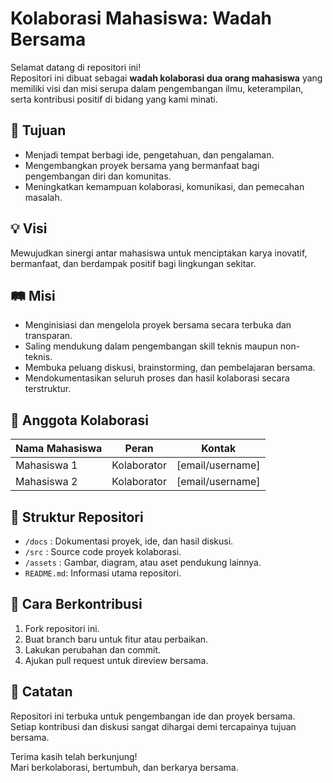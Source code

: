 # Kolaborasi Mahasiswa: Wadah Bersama

Selamat datang di repositori ini!  
Repositori ini dibuat sebagai **wadah kolaborasi dua orang mahasiswa** yang memiliki visi dan misi serupa dalam pengembangan ilmu, keterampilan, serta kontribusi positif di bidang yang kami minati.

## 🎯 Tujuan

- Menjadi tempat berbagi ide, pengetahuan, dan pengalaman.
- Mengembangkan proyek bersama yang bermanfaat bagi pengembangan diri dan komunitas.
- Meningkatkan kemampuan kolaborasi, komunikasi, dan pemecahan masalah.

## 💡 Visi

Mewujudkan sinergi antar mahasiswa untuk menciptakan karya inovatif, bermanfaat, dan berdampak positif bagi lingkungan sekitar.

## 🛤️ Misi

- Menginisiasi dan mengelola proyek bersama secara terbuka dan transparan.
- Saling mendukung dalam pengembangan skill teknis maupun non-teknis.
- Membuka peluang diskusi, brainstorming, dan pembelajaran bersama.
- Mendokumentasikan seluruh proses dan hasil kolaborasi secara terstruktur.

## 👥 Anggota Kolaborasi

| Nama Mahasiswa | Peran       | Kontak           |
| -------------- | ----------- | ---------------- |
| Mahasiswa 1    | Kolaborator | [email/username] |
| Mahasiswa 2    | Kolaborator | [email/username] |

## 📂 Struktur Repositori

- `/docs`    : Dokumentasi proyek, ide, dan hasil diskusi.
- `/src`     : Source code proyek kolaborasi.
- `/assets`  : Gambar, diagram, atau aset pendukung lainnya.
- `README.md`: Informasi utama repositori.

## 🚀 Cara Berkontribusi

1. Fork repositori ini.
2. Buat branch baru untuk fitur atau perbaikan.
3. Lakukan perubahan dan commit.
4. Ajukan pull request untuk direview bersama.

## 📢 Catatan

Repositori ini terbuka untuk pengembangan ide dan proyek bersama.  
Setiap kontribusi dan diskusi sangat dihargai demi tercapainya tujuan bersama.

Terima kasih telah berkunjung!  
Mari berkolaborasi, bertumbuh, dan berkarya bersama.
